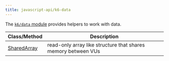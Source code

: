 ```yaml
---
title: javascript-api/k6-data
---
```


The [`k6/data` module](https://grafana.com/docs/k6/<K6_VERSION>/javascript-api/k6-data) provides helpers to work with data.

| Class/Method                                                                               | Description                                                   |
| ------------------------------------------------------------------------------------------ | ------------------------------------------------------------- |
| [SharedArray](https://grafana.com/docs/k6/<K6_VERSION>/javascript-api/k6-data/sharedarray) | read-only array like structure that shares memory between VUs |
